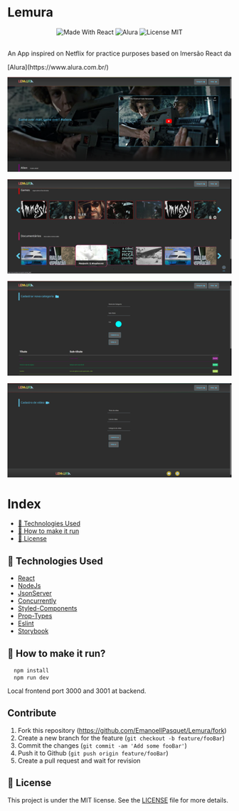 # Lemura



 
<p align="center">
  <a>
    <img alt="Made With React" src="https://img.shields.io/badge/Made%20With-REACT-%232A7AE4">
  </a>
 <a>
    <img alt="Alura" src="https://img.shields.io/badge/Alura-YES-%23232A7AE4">
 </a>
  <a>
    <img alt="License MIT" src="https://img.shields.io/badge/License-MIT-%232A7AE4">
  <br><br>
</p>
 
 <p align="center">An App inspired on Netflix for practice purposes based on Imersão React da</p> [Alura](https://www.alura.com.br/)
 
 
![Front-Page da aplicação](./src/assets/img/img4.png)

![Front-Page da aplicação](./src/assets/img/img1.png)

![Página de cadastro de categorias](./src/assets/img/img2.png)

![Página de cadastro de vídeos](./src/assets/img/img3.png)


# Index

  - [:rocket: Technologies Used](#rocket-technologies-used)
  - [:electric_plug: How to make it run](#electric_plug)
  - [:memo: License](#memo-license)


<a id="technologies-used"></a>

## :rocket: Technologies Used

- [React](https://pt-br.reactjs.org)
- [NodeJs](https://nodejs.org/en)
- [JsonServer](https://github.com/typicode/json-server)
- [Concurrently](https://github.com/kimmobrunfeldt/concurrently)
- [Styled-Components](https://github.com/styled-components/styled-components)
- [Prop-Types](https://github.com/facebook/prop-types)
- [Eslint](https://www.npmjs.com/package/eslint)
- [Storybook](https://www.npmjs.com/package/@storybook/react)




<a id="electric_plug"></a>

## :electric_plug: How to make it run?

  ```
    npm install
    npm run dev
  ```
  
  Local frontend port 3000 and 3001 at backend.
  
## Contribute

1. Fork this repository (<https://github.com/EmanoellPasquet/Lemura/fork>)
2. Create a new branch for the feature (`git checkout -b feature/fooBar`)
3. Commit the changes (`git commit -am 'Add some fooBar'`)
4. Push it to Github (`git push origin feature/fooBar`)
5. Create a pull request and wait for revision
 
## :memo: License

This project is under the MIT license. See the [LICENSE](./LICENSE) file for more details.
